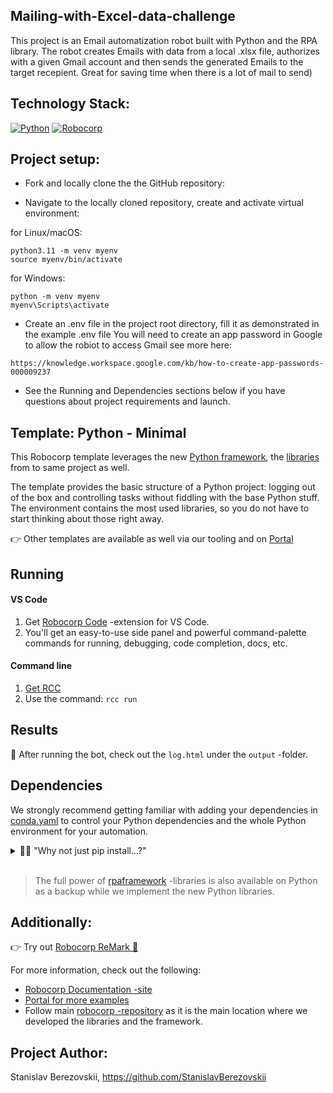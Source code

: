## Mailing-with-Excel-data-challenge

This project is an Email automatization robot built with Python and the RPA library.
The robot creates Emails with data from a local .xlsx file, authorizes with a given Gmail account
and then sends the generated Emails to the target recepient. Great for saving time when there is a lot of mail to send)

## Technology Stack:
[![Python](https://img.shields.io/badge/-Python-464646?style=flat&logo=Python&logoColor=56C0C0&color=008080)](https://www.python.org/)
[![Robocorp](https://img.shields.io/badge/-Robocorp-464646?style=flat&logo=Robocorp&logoColor=56C0C0&color=008080)](https://www.robocorp.com/)

## Project setup:

* Fork and locally clone the the GitHub repository:

* Navigate to the locally cloned repository, create and activate virtual environment:

for Linux/macOS:
```
python3.11 -m venv myenv
source myenv/bin/activate
```
for Windows:
```
python -m venv myenv
myenv\Scripts\activate
```

* Create an .env file in the project root directory, fill it as demonstrated in the example .env file
You will need to create an app password in Google to allow the robiot to access Gmail see more here:
```
https://knowledge.workspace.google.com/kb/how-to-create-app-passwords-000009237
```

* See the Running and Dependencies sections below if you have questions about project requirements and launch.


## Template: Python - Minimal

This Robocorp template leverages the new [Python framework](https://github.com/robocorp/robocorp), the [libraries](https://github.com/robocorp/robocorp/blob/master/docs/README.md#python-libraries) from to same project as well.

The template provides the basic structure of a Python project: logging out of the box and controlling tasks without fiddling with the base Python stuff.
The environment contains the most used libraries, so you do not have to start thinking about those right away. 

👉 Other templates are available as well via our tooling and on [Portal](https://robocorp.com/portal/tag/template)

## Running

#### VS Code
1. Get [Robocorp Code](https://robocorp.com/docs/developer-tools/visual-studio-code/extension-features) -extension for VS Code.
1. You'll get an easy-to-use side panel and powerful command-palette commands for running, debugging, code completion, docs, etc.

#### Command line

1. [Get RCC](https://github.com/robocorp/rcc?tab=readme-ov-file#getting-started)
1. Use the command: `rcc run`

## Results

🚀 After running the bot, check out the `log.html` under the `output` -folder.

## Dependencies

We strongly recommend getting familiar with adding your dependencies in [conda.yaml](conda.yaml) to control your Python dependencies and the whole Python environment for your automation.

<details>
  <summary>🙋‍♂️ "Why not just pip install...?"</summary>

Think of [conda.yaml](conda.yaml) as an equivalent of the requirements.txt, but much better. 👩‍💻 With `conda.yaml`, you are not just controlling your PyPI dependencies; you control the complete Python environment, which makes things repeatable and easy.

👉 You will probably need to run your code on another machine quite soon, so by using `conda.yaml`:
- You can avoid `Works on my machine` -cases
- You do not need to manage Python installations on all the machines
- You can control exactly which version of Python your automation will run on 
  - You'll also control the pip version to avoid dep. resolution changes
- No need for venv, pyenv, ... tooling and knowledge sharing inside your team.
- Define dependencies in conda.yaml, let our tooling do the heavy lifting.
- You get all the content of [conda-forge](https://prefix.dev/channels/conda-forge) without any extra tooling

> Dive deeper with [these](https://github.com/robocorp/rcc/blob/master/docs/recipes.md#what-is-in-condayaml) resources.

</details>
<br/>

> The full power of [rpaframework](https://robocorp.com/docs/python/rpa-framework) -libraries is also available on Python as a backup while we implement the new Python libraries.

## Additionally:

👉 Try out [Robocorp ReMark 💬](https://chat.robocorp.com)

For more information, check out the following:
- [Robocorp Documentation -site](https://robocorp.com/docs)
- [Portal for more examples](https://robocorp.com/portal)
- Follow main [robocorp -repository](https://github.com/robocorp/robocorp) as it is the main location where we developed the libraries and the framework.


## Project Author:
Stanislav Berezovskii, https://github.com/StanislavBerezovskii

